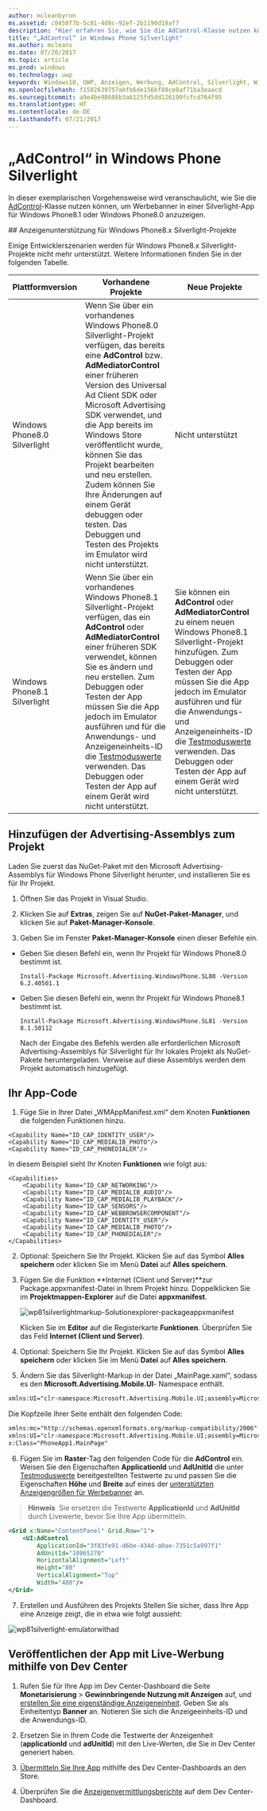 ```yaml
---
author: mcleanbyron
ms.assetid: c0450f7b-5c81-4d8c-92ef-2b1190d18af7
description: "Hier erfahren Sie, wie Sie die AdControl-Klasse nutzen können, um Werbebanner in einer Silverlight-App für Windows Phone 8.1 oder Windows Phone 8.0 anzuzeigen."
title: "„AdControl“ in Windows Phone Silverlight"
ms.author: mcleans
ms.date: 07/20/2017
ms.topic: article
ms.prod: windows
ms.technology: uwp
keywords: Windows10, UWP, Anzeigen, Werbung, AdControl, Silverlight, Windows Phone
ms.openlocfilehash: f1582639757abfb6de156bf88ce8af71ba3eaacd
ms.sourcegitcommit: a9e4be98688b3a6125fd5dd126190fcfcd764f95
ms.translationtype: HT
ms.contentlocale: de-DE
ms.lasthandoff: 07/21/2017
---
```

# <a name="adcontrol-in-windows-phone-silverlight"></a>„AdControl“ in Windows Phone Silverlight

In dieser exemplarischen Vorgehensweise wird veranschaulicht, wie Sie die [AdControl](https://msdn.microsoft.com/library/windows/apps/hh524191.aspx)-Klasse nutzen können, um Werbebanner in einer Silverlight-App für Windows Phone8.1 oder Windows Phone8.0 anzuzeigen.

<span id="silverlight_support"/>
## <a name="advertising-support-for-windows-phone-8x-silverlight-projects"></a>Anzeigenunterstützung für Windows Phone8.x Silverlight-Projekte

Einige Entwicklerszenarien werden für Windows Phone8.x Silverlight-Projekte nicht mehr unterstützt. Weitere Informationen finden Sie in der folgenden Tabelle.

|  Plattformversion  |  Vorhandene Projekte    |   Neue Projekte  |
|-----------------|----------------|--------------|
| Windows Phone8.0 Silverlight     |  Wenn Sie über ein vorhandenes Windows Phone8.0 Silverlight-Projekt verfügen, das bereits eine **AdControl** bzw. **AdMediatorControl** einer früheren Version des Universal Ad Client SDK oder Microsoft Advertising SDK verwendet, und die App bereits im Windows Store veröffentlicht wurde, können Sie das Projekt bearbeiten und neu erstellen. Zudem können Sie Ihre Änderungen auf einem Gerät debuggen oder testen. Das Debuggen und Testen des Projekts im Emulator wird nicht unterstützt.  |  Nicht unterstützt  |
| Windows Phone8.1 Silverlight    |  Wenn Sie über ein vorhandenes Windows Phone8.1 Silverlight-Projekt verfügen, das ein **AdControl** oder **AdMediatorControl** einer früheren SDK verwendet, können Sie es ändern und neu erstellen. Zum Debuggen oder Testen der App müssen Sie die App jedoch im Emulator ausführen und für die Anwendungs- und Anzeigeneinheits-ID die [Testmoduswerte](test-mode-values.md) verwenden. Das Debuggen oder Testen der App auf einem Gerät wird nicht unterstützt.  |   Sie können ein **AdControl** oder **AdMediatorControl** zu einem neuen Windows Phone8.1 Silverlight-Projekt hinzufügen. Zum Debuggen oder Testen der App müssen Sie die App jedoch im Emulator ausführen und für die Anwendungs- und Anzeigeneinheits-ID die [Testmoduswerte](test-mode-values.md) verwenden. Das Debuggen oder Testen der App auf einem Gerät wird nicht unterstützt. |

## <a name="add-the-advertising-assemblies-to-your-project"></a>Hinzufügen der Advertising-Assemblys zum Projekt

Laden Sie zuerst das NuGet-Paket mit den Microsoft Advertising-Assemblys für Windows Phone Silverlight herunter, und installieren Sie es für Ihr Projekt.

1.  Öffnen Sie das Projekt in Visual Studio.

2.  Klicken Sie auf **Extras**, zeigen Sie auf **NuGet-Paket-Manager**, und klicken Sie auf **Paket-Manager-Konsole**.

3.  Geben Sie im Fenster **Paket-Manager-Konsole** einen dieser Befehle ein.

  * Geben Sie diesen Befehl ein, wenn Ihr Projekt für Windows Phone8.0 bestimmt ist.

      ```syntax
      Install-Package Microsoft.Advertising.WindowsPhone.SL80 -Version 6.2.40501.1
      ```

  * Geben Sie diesen Befehl ein, wenn Ihr Projekt für Windows Phone8.1 bestimmt ist.

      ```syntax
      Install-Package Microsoft.Advertising.WindowsPhone.SL81 -Version 8.1.50112
      ```

    Nach der Eingabe des Befehls werden alle erforderlichen Microsoft Advertising-Assemblys für Silverlight für Ihr lokales Projekt als NuGet-Pakete heruntergeladen. Verweise auf diese Assemblys werden dem Projekt automatisch hinzugefügt.

## <a name="code-your-app"></a>Ihr App-Code


1.  Füge Sie in Ihrer Datei „WMAppManifest.xml“ dem Knoten **Funktionen** die folgenden Funktionen hinzu.

  ``` syntax
  <Capability Name="ID_CAP_IDENTITY_USER"/>
  <Capability Name="ID_CAP_MEDIALIB_PHOTO"/>
  <Capability Name="ID_CAP_PHONEDIALER"/>
  ```

  In diesem Beispiel sieht Ihr Knoten **Funktionen** wie folgt aus:

  ``` syntax
  <Capabilities>
      <Capability Name="ID_CAP_NETWORKING"/>
      <Capability Name="ID_CAP_MEDIALIB_AUDIO"/>
      <Capability Name="ID_CAP_MEDIALIB_PLAYBACK"/>
      <Capability Name="ID_CAP_SENSORS"/>
      <Capability Name="ID_CAP_WEBBROWSERCOMPONENT"/>
      <Capability Name="ID_CAP_IDENTITY_USER"/>
      <Capability Name="ID_CAP_MEDIALIB_PHOTO"/>
      <Capability Name="ID_CAP_PHONEDIALER"/>
  </Capabilities>
  ```

2.  Optional: Speichern Sie Ihr Projekt. Klicken Sie auf das Symbol **Alles speichern** oder klicken Sie im Menü **Datei** auf **Alles speichern**.

3.  Fügen Sie die Funktion **Internet (Client und Server)**zur Package.appxmanifest-Datei in Ihrem Projekt hinzu. Doppelklicken Sie im **Projektmappen-Explorer** auf die Datei **appxmanifest**.

    ![wp81silverlightmarkup\-Solutionexplorer\-packageappxmanifest](images/13-b98c2a1a-69c3-4018-be0a-6ce010e703e7.jpg)

    Klicken Sie im **Editor** auf die Registerkarte **Funktionen**. Überprüfen Sie das Feld **Internet (Client und Server)**.

4.  Optional: Speichern Sie Ihr Projekt. Klicken Sie auf das Symbol **Alles speichern** oder klicken Sie im Menü **Datei** auf **Alles speichern**.

5.  Ändern Sie das Silverlight-Markup in der Datei „MainPage.xaml“, sodass es den **Microsoft.Advertising.Mobile.UI**- Namespace enthält.

  ``` xml
  xmlns:UI="clr-namespace:Microsoft.Advertising.Mobile.UI;assembly=Microsoft.Advertising.Mobile.UI"
  ```

  Die Kopfzeile Ihrer Seite enthält den folgenden Code:

  ``` xml
  xmlns:mc="http://schemas.openxmlformats.org/markup-compatibility/2006"
  xmlns:UI="clr-namespace:Microsoft.Advertising.Mobile.UI;assembly=Microsoft.Advertising.Mobile.UI"
  x:Class="PhoneApp1.MainPage"
  ```

6.  Fügen Sie im **Raster**-Tag den folgenden Code für die **AdControl** ein. Weisen Sie den Eigenschaften **ApplicationId** und **AdUnitId** die unter [Testmoduswerte](test-mode-values.md) bereitgestellten Testwerte zu und passen Sie die Eigenschaften **Höhe** und **Breite** auf eines der [unterstützten Anzeigengrößen für Werbebanner](supported-ad-sizes-for-banner-ads.md) an.

  > **Hinweis**&nbsp;&nbsp;Sie ersetzen die Testwerte **ApplicationId** und **AdUnitId** durch Livewerte, bevor Sie Ihre App übermitteln.

  ``` xml
  <Grid x:Name="ContentPanel" Grid.Row="1">
      <UI:AdControl
          ApplicationId="3f83fe91-d6be-434d-a0ae-7351c5a997f1"
          AdUnitId="10865270"
          HorizontalAlignment="Left"
          Height="80"
          VerticalAlignment="Top"
          Width="480"/>
  </Grid>
  ```

7.  Erstellen und Ausführen des Projekts Stellen Sie sicher, dass Ihre App eine Anzeige zeigt, die in etwa wie folgt aussieht:

  ![wp81silverlight\-emulatorwithad](images/13-8db1492f-ae1d-439b-9b78-bed8e22fe996.jpg)

## <a name="release-your-app-with-live-ads-using-dev-center"></a>Veröffentlichen der App mit Live-Werbung mithilfe von Dev Center

1.  Rufen Sie für Ihre App im Dev Center-Dashboard die Seite **Monetarisierung** &gt; **Gewinnbringende Nutzung mit Anzeigen** auf, und [erstellen Sie eine eigenständige Anzeigeneinheit](../publish/monetize-with-ads.md). Geben Sie als Einheitentyp **Banner** an. Notieren Sie sich die Anzeigeeinheits-ID und die Anwendungs-ID.

2.  Ersetzen Sie in Ihrem Code die Testwerte der Anzeigenheit (**applicationId** und **adUnitId**) mit den Live-Werten, die Sie in Dev Center generiert haben.

3.  [Übermitteln Sie Ihre App](../publish/app-submissions.md) mithilfe des Dev Center-Dashboards an den Store.

4.  Überprüfen Sie die [Anzeigenvermittlungsberichte](../publish/advertising-performance-report.md) auf dem Dev Center-Dashboard.


 

